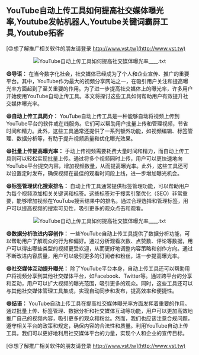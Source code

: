 ## **YouTube自动上传工具如何提高社交媒体曝光率,Youtube发帖机器人,Youtube关键词霸屏工具,Youtube拓客**

[😍想了解推广相关软件的朋友请登录 http://www.vst.tw](http://www.vst.tw)

 <center><img src="https://vst.tw/MP4/tuiguang/png/4.png" alt="YouTube自动上传工具如何提高社交媒体曝光率____.txt"></center>

**😄导语：**
在当今数字化社会，社交媒体已经成为了个人和企业宣传、推广的重要平台。其中，YouTube作为最大的视频分享网站之一，在吸引用户关注和提高曝光率方面起到了至关重要的作用。为了进一步提高社交媒体上的曝光率，许多用户开始使用YouTube自动上传工具。本文将探讨这些工具如何帮助用户有效提升社交媒体曝光率。

**😄自动上传工具简介：**
YouTube自动上传工具是一种能够自动将视频上传到YouTube平台的软件或在线服务。它们可以帮助用户批量上传和管理视频，节省时间和精力。此外，这些工具通常还提供了一系列额外功能，如视频编辑、标签管理、数据分析等，有助于提升视频质量和优化曝光效果。

**😄批量上传提高曝光率：**
手动上传视频需要耗费大量时间和精力，而自动上传工具则可以轻松实现批量上传。通过将多个视频同时上传，用户可以更快速地向YouTube平台提交内容，增加视频数量，从而提高曝光率。此外，这些工具还可以设置定时发布，确保视频在最佳的观看时间段上线，进一步增加曝光机会。

**😄标签管理优化搜索排名：**
自动上传工具通常提供标签管理功能，可以帮助用户为每个视频添加相关关键词和标签。这些标签对于搜索引擎优化（SEO）非常重要，能够增加视频在YouTube搜索结果中的排名。通过合理选择和管理标签，用户可以提高视频的搜索可见性，吸引更多的观众点击和观看。

 <center><img src="https://vst.tw/MP4/tuiguang/png/0.png" alt="YouTube自动上传工具如何提高社交媒体曝光率____.txt"></center>

**😄数据分析改进内容创作：**
一些YouTube自动上传工具提供了数据分析功能，可以帮助用户了解观众的行为和偏好。通过分析观看次数、点赞数、评论等数据，用户可以得出哪些类型的视频更受欢迎，从而更好地调整内容策略和创作方向。通过不断改进内容质量，用户可以吸引更多的订阅者和粉丝，进一步提高曝光率。

**😄社交媒体互动提升曝光：**
除了YouTube平台本身，自动上传工具还可以帮助用户将视频分享到其他社交媒体平台，如Facebook、Twitter等。通过跨平台的分享和互动，用户可以扩大视频的曝光范围，吸引更多的观众。同时，这些工具还可以与其他社交媒体管理工具集成，实现自动同步和发布，提高效率和便捷性。

**😄结语：**
YouTube自动上传工具在提高社交媒体曝光率方面发挥着重要的作用。通过批量上传、标签管理、数据分析和社交媒体互动等功能，用户可以更加高效地推广自己的视频内容，吸引更多的观众和粉丝。然而，我们也应该注意合规问题，遵守相关平台的政策和规定，确保内容的合法性和质量。利用YouTube自动上传工具，我们可以更好地利用社交媒体平台的力量，实现个人和企业的宣传目标。

[😍想了解推广相关软件的朋友请登录 http://www.vst.tw](http://www.vst.tw)



